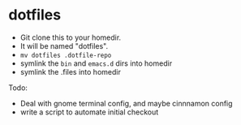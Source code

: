 # dotfiles

* Git clone this to your homedir.
* It will be named "dotfiles".
* `mv dotfiles .dotfile-repo`
* symlink the `bin` and `emacs.d` dirs into homedir
* symlink the .files into homedir


Todo:

* Deal with gnome terminal config, and maybe cinnnamon config
* write a script to automate initial checkout

